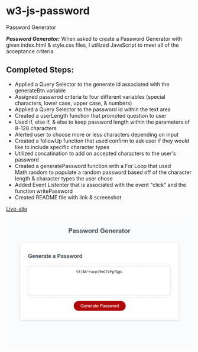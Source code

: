 # w3-js-password
Password Generator



***Password Generator:*** When asked to create a Password Generator with given index.html & style.css files, I utilized JavaScript to meet all of the acceptance criteria.

## Completed Steps:

* Applied a Query Selector to the generate id associated with the generateBtn variable
* Assigned passwrod criteria to four different variables (special characters, lower case, upper case, & numbers)
* Applied a Query Selector to the password id within the text area
* Created a userLength function that prompted question to user
* Used if, else if, & else to keep password length within the parameters of 8-128 characters
* Alerted user to choose more or less characters depending on input
* Created a followUp function that used confirm to ask user if they would like to include specific character types
* Utilized concatination to add on accepted characters to the user's password
* Created a generatePassword function with a For Loop that used Math.random to populate a random password based off of the character length & character types the user chose
* Added  Event Listenter that is associated with the event "click" and the function writePassword
* Created README file with link & screenshot

[Live-site](https://human-exp11.github.io/w3-js-password/)

![Screenshot](./git-images/PWSS.png)